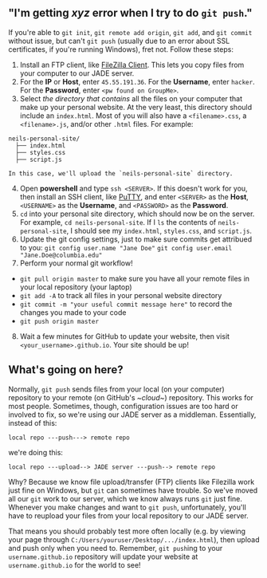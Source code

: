 ## "I'm getting *xyz* error when I try to do `git push`."

If you're able to `git init`, `git remote add origin`, `git add`, and `git commit` without issue, but can't `git push` (usually due to an error about SSL certificates, if you're running Windows), fret not. Follow these steps:

1. Install an FTP client, like [FileZilla Client](https://filezilla-project.org/). This lets you copy files from your computer to our JADE server.
2. For the **IP** or **Host**, enter `45.55.191.36`. For the **Username**, enter `hacker`. For the **Password**, enter `<pw
found on GroupMe>`.
3. Select *the directory that contains* all the files on your computer that make up your personal website. At the very least, this directory should include an `index.html`. Most of you will also have a `<filename>.css`, a `<filename>.js`, and/or other `.html` files. For example:
  ```
  neils-personal-site/
    ├── index.html
    ├── styles.css
    ├── script.js
  ```
    In this case, we'll upload the `neils-personal-site` directory.

4. Open **powershell** and type `ssh <SERVER>`. If this doesn't work for you, then install an SSH client, like [PuTTY](http://www.putty.org/), and enter `<SERVER>` as the **Host**, `<USERNAME>` as the **Username**, and `<PASSWORD>` as the **Password**.
5. `cd` into your personal site directory, which should now be on the server. For example, `cd neils-personal-site`. If I `ls` the contents of `neils-personal-site`, I should see my `index.html`, `styles.css`, and `script.js`.
6. Update the git config settings, just to make sure commits get attribued to you:
  `git config user.name "Jane Doe"`
  `git config user.email "Jane.Doe@columbia.edu"`
7. Perform your normal git workflow!
  - `git pull origin master` to make sure you have all your remote files in your local repository (your laptop)
  - `git add -A` to track all files in your personal website directory
  - `git commit -m "your useful commit message here"` to record the changes you made to your code
  - `git push origin master` 
8. Wait a few minutes for GitHub to update your website, then visit `<your_username>.github.io`. Your site should be up!

## What's going on here?
Normally, `git push` sends files from your local (on your computer) repository to your remote (on GitHub's _~cloud~_) repository. This works for most people. Sometimes, though, configuration issues are too hard or involved to fix, so we're using our JADE server as a middleman. Essentially, instead of this:
```
local repo ---push---> remote repo
```
we're doing this:
```
local repo ---upload--> JADE server ---push--> remote repo
```
Why? Because we know file upload/transfer (FTP) clients like Filezilla work just fine on Windows, but `git` can sometimes have trouble. So we've moved all our `git` work to our server, which we know always runs `git` just fine. Whenever you make changes and want to `git push`, unfortunately, you'll have to reupload your files from your local repository to our JADE server. 
  
  That means you should probably test more often locally (e.g. by viewing your page through `C:/Users/youruser/Desktop/.../index.html`), then upload and push only when you need to. Remember, `git push`ing to your `username.github.io` repository will update your website at `username.github.io` for the world to see!
